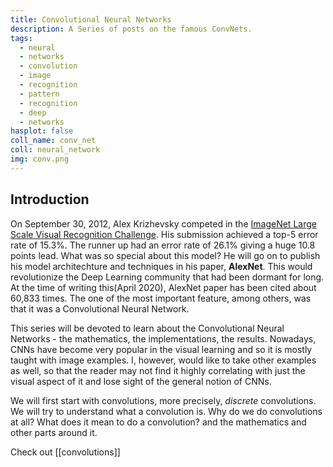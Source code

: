 ```yaml
---
title: Convolutional Neural Networks
description: A Series of posts on the famous ConvNets.
tags:
  - neural
  - networks
  - convolution
  - image
  - recognition
  - pattern
  - recognition
  - deep
  - networks
hasplot: false
coll_name: conv_net
coll: neural_network
img: conv.png
---
```


## Introduction

On September 30, 2012, Alex Krizhevsky competed in the [ImageNet Large Scale Visual Recognition Challenge](http://image-net.org/challenges/LSVRC/2012/). His submission achieved a top-5 error rate of 15.3%. The runner up had an error rate of 26.1% giving a huge 10.8 points lead. What was so special about this model? He will go on to publish his model architechture and techniques in his paper, **AlexNet**. This would revolutionize the Deep Learning community that had been dormant for long. At the time of writing this(April 2020), AlexNet paper has been cited about 60,833 times. The one of the most important feature, among others, was that it was a Convolutional Neural Network.

This series will be devoted to learn about the Convolutional Neural Networks -  the mathematics, the implementations, the results. Nowadays, CNNs have become very popular in the visual learning and so it is mostly taught with image examples. I, however, would like to take other examples as well, so that the reader may not find it highly correlating with just the visual aspect of it and lose sight of the general notion of CNNs. 

We will first start with convolutions, more precisely, _discrete_ convolutions. We will try to understand what a convolution is. Why do we do convolutions at all? What does it mean to do a convolution? and the mathematics and other parts around it.

Check out [[convolutions]]